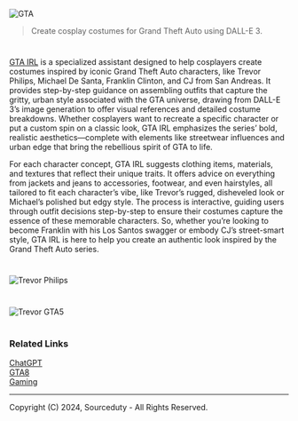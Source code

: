![GTA](https://github.com/user-attachments/assets/0c49f04d-cd5b-461a-bc2a-c45ab0abcc3e)

> Create cosplay costumes for Grand Theft Auto using DALL-E 3.

#

[GTA IRL](https://chatgpt.com/g/g-RL6YMplSO-gta-irl) is a specialized assistant designed to help cosplayers create costumes inspired by iconic Grand Theft Auto characters, like Trevor Philips, Michael De Santa, Franklin Clinton, and CJ from San Andreas. It provides step-by-step guidance on assembling outfits that capture the gritty, urban style associated with the GTA universe, drawing from DALL-E 3’s image generation to offer visual references and detailed costume breakdowns. Whether cosplayers want to recreate a specific character or put a custom spin on a classic look, GTA IRL emphasizes the series’ bold, realistic aesthetics—complete with elements like streetwear influences and urban edge that bring the rebellious spirit of GTA to life.

For each character concept, GTA IRL suggests clothing items, materials, and textures that reflect their unique traits. It offers advice on everything from jackets and jeans to accessories, footwear, and even hairstyles, all tailored to fit each character’s vibe, like Trevor’s rugged, disheveled look or Michael’s polished but edgy style. The process is interactive, guiding users through outfit decisions step-by-step to ensure their costumes capture the essence of these memorable characters. So, whether you’re looking to become Franklin with his Los Santos swagger or embody CJ’s street-smart style, GTA IRL is here to help you create an authentic look inspired by the Grand Theft Auto series.

#
![Trevor Philips](https://github.com/user-attachments/assets/0a6211c6-81f0-49a0-b247-4dfebf9f6ee3)
#
![Trevor GTA5](https://github.com/user-attachments/assets/ce6646be-3af8-4e63-9dd6-888da4583ecf)

#
### Related Links

[ChatGPT](https://github.com/sourceduty/ChatGPT)
<br>
[GTA8](https://github.com/sourceduty/Grand_Theft_Auto_8)
<br>
[Gaming](https://github.com/sourceduty/Gaming)

***
Copyright (C) 2024, Sourceduty - All Rights Reserved.
